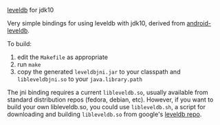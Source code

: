 [leveldb](http://leveldb.org/) for jdk10

Very simple bindings for using leveldb with jdk10, derived from [android-leveldb](https://github.com/litl/android-leveldb).

To build:
1. edit the <code>Makefile</code> as appropriate
2. run <code>make</code>
3. copy the generated <code>leveldbjni.jar</code> to your classpath and <code>libleveldbjni.so</code> to your <code>java.library.path</code>

The jni binding requires a current <code>libleveldb.so</code>, usually available from standard distribution repos (fedora, debian, etc).  However, if you want to build your own libleveldb.so, you could use <code>libleveldb.sh</code>,  a script for downloading and building <code>libleveldb.so</code> from google's [leveldb repo](https://github.com/google/leveldb).
